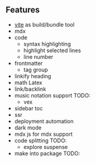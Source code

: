 ## Features

- [vite](https://vitejs.dev/) as build/bundle tool
- mdx
- code
  - syntax highlighting
  - highlight selected lines
  - line number
- frontmatter
  - tag group
- linkify heading
- math Latex
- link/backlink
- music notation support TODO:
  - vex
- sidebar toc
- ssr
- deployment automation
- dark mode
- mdx js for mdx support
- code splitting TODO:
  - explore suspense
- make into package TODO:
